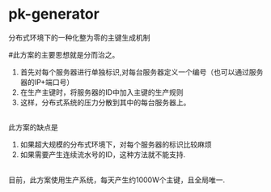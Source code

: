 # pk-generator
分布式环境下的一种化整为零的主键生成机制


#此方案的主要思想就是分而治之。

1. 首先对每个服务器进行单独标识,对每台服务器定义一个编号（也可以通过服务器的IP+端口号）
2. 在生产主键时，将服务器的ID中加入主键的生产规则
3. 这样，分布式系统的压力分散到其中的每台服务器上。
##
此方案的缺点是


1. 如果超大规模的分布式环境下，对每个服务器的标识比较麻烦
2. 如果需要产生连续流水号的ID，这种方法就不能支持.
##
目前，此方案使用生产系统，每天产生约1000W个主键，且全局唯一.
